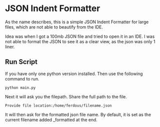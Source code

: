 # JSON Indent Formatter
As the name describes, this is a simple JSON Indent Formatter for large files, which are not able to beautify from the IDE.

Idea was when I got a 100mb JSON file and tried to open it in an IDE. I was not able to format the JSON to see it as a clear view, as the json was only 1 liner.

## Run Script
If you have only one python version installed. Then use the following command to run.
```
python main.py
```
Next it will ask you the filepath. Share the full path to the file.
```
Provide file location:/home/ferdous/filename.json
```
It will then ask for the formatted json file name. By default, it is set as the current filename added _formatted at the end.

